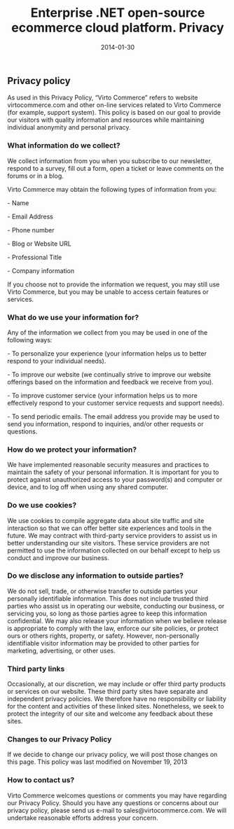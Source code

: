 ﻿---
title: Enterprise .NET open-source ecommerce cloud platform. Privacy
description: Enterprise .NET open-source ecommerce cloud platform. Privacy
date: 2014-01-30
permalink: privacy
tags : 
- privacy
- commerce
---
<article role="main" class="main">
	<div class="for-business __responsive">
		<h1 class="head-title">Privacy policy</h1>
		<p class="text">
			As used in this Privacy Policy, “Virto Commerce” refers to website virtocommerce.com and other on-line services related to Virto Commerce (for example, support system). This policy is based on our goal to provide our visitors with quality information and resources while maintaining individual anonymity and personal privacy.
		</p>
		<h3 class="title">
			What information do we collect?
		</h3>
		<p class="text">
			We collect information from you when you subscribe to our newsletter, respond to a survey, fill out a form, open a ticket or leave comments on the forums or in a blog.
		</p>
		<p class="text">
			Virto Commerce may obtain the following types of information from you:
		</p>
		<p class="text">- Name</p>
		<p class="text">- Email Address</p>
		<p class="text">- Phone number</p>
		<p class="text">- Blog or Website URL</p>
		<p class="text">- Professional Title</p>
		<p class="text">- Company information</p>
		<p class="text">
			If you choose not to provide the information we request, you may still use Virto Commerce, but you may be unable to access certain features or services.
		</p>
		<h3 class="title">
			What do we use your information for?
		</h3>
		<p class="text">
			Any of the information we collect from you may be used in one of the following ways:
		</p>
		<p class="text">- To personalize your experience (your information helps us to better respond to your individual needs).</p>
		<p class="text">- To improve our website (we continually strive to improve our website offerings based on the information and feedback we receive from you).</p>
		<p class="text">- To improve customer service (your information helps us to more effectively respond to your customer service requests and support needs).</p>
		<p class="text">- To send periodic emails. The email address you provide may be used to send you information, respond to inquiries, and/or other requests or questions.</p>
		<h3 class="title">
			How do we protect your information?
		</h3>
		<p class="text">
			We have implemented reasonable security measures and practices to maintain the safety of your personal information. It is important for you to protect against unauthorized access to your password(s) and computer or device, and to log off when using any shared computer.
		</p>
		<h3 class="title">
			Do we use cookies?
		</h3>
		<p class="text">
			We use cookies to compile aggregate data about site traffic and site interaction so that we can offer better site experiences and tools in the future. We may contract with third-party service providers to assist us in better understanding our site visitors. These service providers are not permitted to use the information collected on our behalf except to help us conduct and improve our business.
		</p>
		<h3 class="title">
			Do we disclose any information to outside parties?
		</h3>
		<p class="text">
			We do not sell, trade, or otherwise transfer to outside parties your personally identifiable information. This does not include trusted third parties who assist us in operating our website, conducting our business, or servicing you, so long as those parties agree to keep this information confidential. We may also release your information when we believe release is appropriate to comply with the law, enforce our site policies, or protect ours or others rights, property, or safety. However, non-personally identifiable visitor information may be provided to other parties for marketing, advertising, or other uses.
		</p>
		<h3 class="title">
			Third party links
		</h3>
		<p class="text">
			Occasionally, at our discretion, we may include or offer third party products or services on our website. These third party sites have separate and independent privacy policies. We therefore have no responsibility or liability for the content and activities of these linked sites. Nonetheless, we seek to protect the integrity of our site and welcome any feedback about these sites.
		</p>
		<h3 class="title">
			Changes to our Privacy Policy
		</h3>
		<p class="text">
			If we decide to change our privacy policy, we will post those changes on this page. This policy was last modified on November 19, 2013
		</p>
		<h3 class="title">
			How to contact us?
		</h3>
		<p class="text">
			Virto Commerce welcomes questions or comments you may have regarding our Privacy Policy. Should you have any questions or concerns about our privacy policy, please send us e-mail to sales@virtocommerce.com. We will undertake reasonable efforts address your concern.
		</p>
	</div>
</article>
